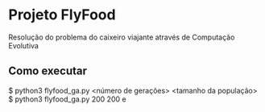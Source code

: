 # Projeto FlyFood

Resolução do problema do caixeiro viajante através de Computação Evolutiva

## Como executar

$ python3 flyfood_ga.py <número de gerações> <tamanho da população> <arquivo de entrada>
$ python3 flyfood_ga.py 200 200 e